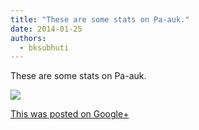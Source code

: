 ```yaml
---
title: "These are some stats on Pa-auk."
date: 2014-01-25
authors: 
  - bksubhuti
---
```


These are some stats on Pa-auk.﻿

![](https://lh3.googleusercontent.com/-bjlrFc0tBIg/UuQ97zJn6CI/AAAAAAAAH_A/g0ylDfY9x54/w506-h750/14%2B-%2B1)

[This was posted on Google+](https://plus.google.com/+BhikkhuSubhuti/posts/7mZLdgXTjR7)